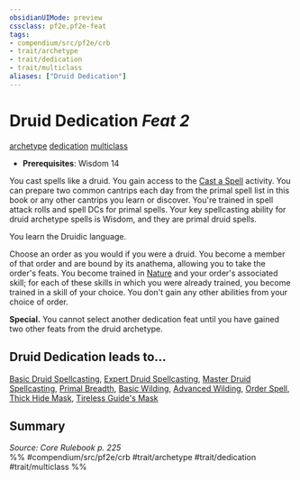 ```yaml
---
obsidianUIMode: preview
cssclass: pf2e,pf2e-feat
tags:
- compendium/src/pf2e/crb
- trait/archetype
- trait/dedication
- trait/multiclass
aliases: ["Druid Dedication"]
---
```

# Druid Dedication  *Feat 2*  
[archetype](../../Rules/traits/archetype.md)  [dedication](../../Rules/traits/dedication.md)  [multiclass](../../Rules/traits/multiclass.md)  

- **Prerequisites**: Wisdom 14

You cast spells like a druid. You gain access to the [Cast a Spell](../../Rules/actions/cast-a-spell.md) activity. You can prepare two common cantrips each day from the primal spell list in this book or any other cantrips you learn or discover. You're trained in spell attack rolls and spell DCs for primal spells. Your key spellcasting ability for druid archetype spells is Wisdom, and they are primal druid spells.

You learn the Druidic language.

Choose an order as you would if you were a druid. You become a member of that order and are bound by its anathema, allowing you to take the order's feats. You become trained in [Nature](../skills.md#Nature) and your order's associated skill; for each of these skills in which you were already trained, you become trained in a skill of your choice. You don't gain any other abilities from your choice of order.

**Special.** You cannot select another dedication feat until you have gained two other feats from the druid archetype.

## Druid Dedication leads to...

[Basic Druid Spellcasting](basic-druid-spellcasting.md), [Expert Druid Spellcasting](expert-druid-spellcasting.md), [Master Druid Spellcasting](master-druid-spellcasting.md), [Primal Breadth](primal-breadth.md), [Basic Wilding](basic-wilding.md), [Advanced Wilding](advanced-wilding.md), [Order Spell](order-spell.md), [Thick Hide Mask](thick-hide-mask-sot6.md), [Tireless Guide's Mask](tireless-guides-mask-sot6.md)

## Summary

*Source: Core Rulebook p. 225*  
%% #compendium/src/pf2e/crb #trait/archetype #trait/dedication #trait/multiclass %%